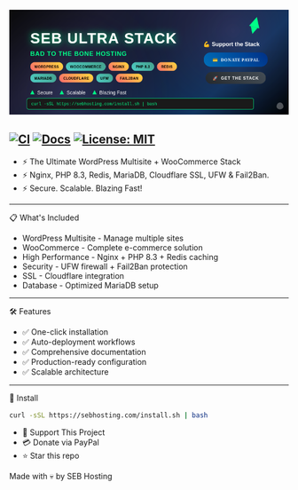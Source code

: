 ![Banner](./assets/banner.png)

[![CI](https://github.com/sebhosting/seb-ultra-stack/actions/workflows/ci.yml/badge.svg)](https://github.com/sebhosting/seb-ultra-stack/actions/workflows/ci.yml)
[![Docs](https://github.com/sebhosting/seb-ultra-stack/actions/workflows/deploy-docs.yml/badge.svg)](https://docs.sebhosting.com)
[![License: MIT](https://img.shields.io/badge/License-MIT-green.svg)](LICENSE)
---
- ⚡ The Ultimate WordPress Multisite + WooCommerce Stack
- ⚡ Nginx, PHP 8.3, Redis, MariaDB, Cloudflare SSL, UFW & Fail2Ban.
- ⚡ Secure. Scalable. Blazing Fast! 
---
📋 What's Included

- WordPress Multisite - Manage multiple sites
- WooCommerce - Complete e-commerce solution
- High Performance - Nginx + PHP 8.3 + Redis caching
- Security - UFW firewall + Fail2Ban protection
- SSL - Cloudflare integration
- Database - Optimized MariaDB setup
---
🛠️ Features

- ✅ One-click installation
- ✅ Auto-deployment workflows
- ✅ Comprehensive documentation
- ✅ Production-ready configuration
- ✅ Scalable architecture
---
🚀 Install
```bash
curl -sSL https://sebhosting.com/install.sh | bash
```
- 💪 Support This Project
- 💳 Donate via PayPal 
- ⭐ Star this repo







Made with 💀 by SEB Hosting


